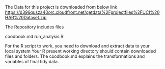 The Data for this project is downloaded from below link
https://d396qusza40orc.cloudfront.net/getdata%2Fprojectfiles%2FUCI%20HAR%20Dataset.zip

The Repository includes files

coodbook.md
run_analysis.R


For the R script to work, you need to download and extract data to your local system
Your R present working directory should contain downloaded files and folders.
The coodbook.md explains the transformations and variables of final tidy data.